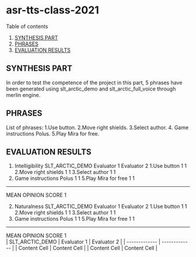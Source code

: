 # asr-tts-class-2021

  Table of contents
1. [SYNTHESIS PART](#introduction)
2. [PHRASES](#paragraph1) 
3. [EVALUATION RESULTS](#paragraph2)

## SYNTHESIS PART <a name="introduction"></a>
In order to test the competence of the project in this part, 5 phrases have been generated using slt_arctic_demo and slt_arctic_full_voice through merlin engine.


## PHRASES <a name="paragraph1"></a>
List of phrases: 1.Use button. 
                 2.Move right shields. 
                 3.Select author.
                 4. Game instructions Polus. 
                 5.Play Mira for free.

## EVALUATION RESULTS <a name="paragraph2"></a>
   1. Intelligibility
   SLT_ARCTIC_DEMO	       Evaluator 1	 Evaluator 2
1.Use button	               1	                 1
2.Move right shields	       1	                 1
3.Select author	             1	                 1
4. Game instructions Polus	 1	                 1
5.Play Mira for free	       1	                 1
---------------------------------------------------
MEAN OPINION SCORE           1      
   
2. Naturalness
   SLT_ARCTIC_DEMO	       Evaluator 1	 Evaluator 2
1.Use button	               1	                 1
2.Move right shields	       1	                 1
3.Select author	             1	                 1
4. Game instructions Polus	 1	                 1
5.Play Mira for free	       1	                 1
---------------------------------------------------
MEAN OPINION SCORE           1      
|  SLT_ARCTIC_DEMO  | Evaluator 1	 | Evaluator 2 |
| ------------- | ------------- |
| Content Cell  | Content Cell  |
| Content Cell  | Content Cell  |
